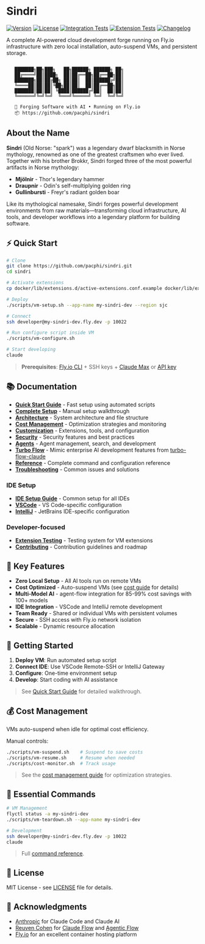 # Sindri

[![Version](https://img.shields.io/github/v/release/pacphi/sindri?include_prereleases)](https://github.com/pacphi/sindri/releases)
[![License](https://img.shields.io/github/license/pacphi/sindri)](LICENSE)
[![Integration Tests](https://github.com/pacphi/sindri/actions/workflows/integration.yml/badge.svg)](https://github.com/pacphi/sindri/actions/workflows/integration.yml)
[![Extension Tests](https://github.com/pacphi/sindri/actions/workflows/extension-tests.yml/badge.svg)](https://github.com/pacphi/sindri/actions/workflows/extension-tests.yml)
[![Changelog](https://img.shields.io/badge/changelog-latest-blue)](CHANGELOG.md)

A complete AI-powered cloud development forge running on Fly.io infrastructure with zero local installation, auto-suspend VMs, and persistent storage.

```text

   ███████╗██╗███╗   ██╗██████╗ ██████╗ ██╗
   ██╔════╝██║████╗  ██║██╔══██╗██╔══██╗██║
   ███████╗██║██╔██╗ ██║██║  ██║██████╔╝██║
   ╚════██║██║██║╚██╗██║██║  ██║██╔══██╗██║
   ███████║██║██║ ╚████║██████╔╝██║  ██║██║
   ╚══════╝╚═╝╚═╝  ╚═══╝╚═════╝ ╚═╝  ╚═╝╚═╝

   🔨 Forging Software with AI • Running on Fly.io
   📦 https://github.com/pacphi/sindri
```

## About the Name

**Sindri** (Old Norse: "spark") was a legendary dwarf blacksmith in Norse mythology, renowned as one of the greatest craftsmen who ever lived. Together with his brother Brokkr, Sindri forged three of the most powerful artifacts in Norse mythology:

- **Mjölnir** - Thor's legendary hammer
- **Draupnir** - Odin's self-multiplying golden ring
- **Gullinbursti** - Freyr's radiant golden boar

Like its mythological namesake, Sindri forges powerful development environments from raw materials—transforming cloud infrastructure, AI tools, and developer workflows into a legendary platform for building software.

## ⚡ Quick Start

```bash
# Clone
git clone https://github.com/pacphi/sindri.git
cd sindri

# Activate extensions
cp docker/lib/extensions.d/active-extensions.conf.example docker/lib/extensions.d/active-extensions.conf

# Deploy
./scripts/vm-setup.sh --app-name my-sindri-dev --region sjc

# Connect
ssh developer@my-sindri-dev.fly.dev -p 10022

# Run configure script inside VM
./scripts/vm-configure.sh

# Start developing
claude
```

> **Prerequisites**: [Fly.io CLI](https://fly.io/docs/flyctl/install/) + SSH keys +
[Claude Max](https://www.anthropic.com/max) or [API key](https://console.anthropic.com/settings/keys)

## 📚 Documentation

- **[Quick Start Guide](docs/QUICKSTART.md)** - Fast setup using automated scripts
- **[Complete Setup](docs/SETUP.md)** - Manual setup walkthrough
- **[Architecture](docs/ARCHITECTURE.md)** - System architecture and file structure
- **[Cost Management](docs/COST_MANAGEMENT.md)** - Optimization strategies and monitoring
- **[Customization](docs/CUSTOMIZATION.md)** - Extensions, tools, and configuration
- **[Security](docs/SECURITY.md)** - Security features and best practices
- **[Agents](docs/AGENTS.md)** - Agent management, search, and development
- **[Turbo Flow](docs/TURBO_FLOW.md)** - Mimic enterprise AI development features from [turbo-flow-claude](https://github.com/marcuspat/turbo-flow-claude)
- **[Reference](docs/REFERENCE.md)** - Complete command and configuration reference
- **[Troubleshooting](docs/TROUBLESHOOTING.md)** - Common issues and solutions

### IDE Setup

- **[IDE Setup Guide](docs/IDE_SETUP.md)** - Common setup for all IDEs
- **[VSCode](docs/VSCODE.md)** - VS Code-specific configuration
- **[IntelliJ](docs/INTELLIJ.md)** - JetBrains IDE-specific configuration

### Developer-focused

- **[Extension Testing](docs/EXTENSION_TESTING.md)** - Testing system for VM extensions
- **[Contributing](docs/CONTRIBUTING.md)** - Contribution guidelines and roadmap

## 🌟 Key Features

- **Zero Local Setup** - All AI tools run on remote VMs
- **Cost Optimized** - Auto-suspend VMs (see [cost guide](docs/COST_MANAGEMENT.md) for details)
- **Multi-Model AI** - agent-flow integration for 85-99% cost savings with 100+ models
- **IDE Integration** - VSCode and IntelliJ remote development
- **Team Ready** - Shared or individual VMs with persistent volumes
- **Secure** - SSH access with Fly.io network isolation
- **Scalable** - Dynamic resource allocation

## 🚀 Getting Started

1. **Deploy VM**: Run automated setup script
2. **Connect IDE**: Use VSCode Remote-SSH or IntelliJ Gateway
3. **Configure**: One-time environment setup
4. **Develop**: Start coding with AI assistance

> See [Quick Start Guide](docs/QUICKSTART.md) for detailed walkthrough.

## 💰 Cost Management

VMs auto-suspend when idle for optimal cost efficiency.

Manual controls:

```bash
./scripts/vm-suspend.sh    # Suspend to save costs
./scripts/vm-resume.sh     # Resume when needed
./scripts/cost-monitor.sh  # Track usage
```

> See the [cost management guide](docs/COST_MANAGEMENT.md) for optimization strategies.

## 🔧 Essential Commands

```bash
# VM Management
flyctl status -a my-sindri-dev
./scripts/vm-teardown.sh --app-name my-sindri-dev

# Development
ssh developer@my-sindri-dev.fly.dev -p 10022
claude
```

> Full [command reference](docs/REFERENCE.md).

## 📄 License

MIT License - see [LICENSE](LICENSE) file for details.

## 🙏 Acknowledgments

- [Anthropic](https://www.anthropic.com/) for Claude Code and Claude AI
- [Reuven Cohen](https://www.linkedin.com/in/reuvencohen/) for [Claude Flow](https://github.com/ruvnet/claude-flow) and
  [Agentic Flow](https://github.com/ruvnet/agentic-flow)
- [Fly.io](https://fly.io/) for an excellent container hosting platform
